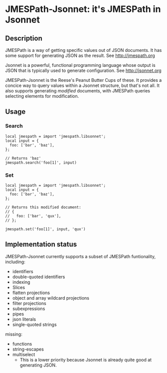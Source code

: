 # JMESPath-Jsonnet: it's JMESPath in Jsonnet
## Description
JMESPath is a way of getting specific values out of JSON documents.  It has
some support for generating JSON as the result.  See http://jmespath.org

Jsonnet is a powerful, functional programming language whose output is JSON
that is typically used to generate configuration.  See http://jsonnet.org

JMESPath-Jsonnet is the Reese's Peanut Butter Cups of these.  It provides a
concice way to query values within a Jsonnet structure, but that's not all.  It
also supports generating *modified* documents, with JMESPath queries selecting
elements for modification.

## Usage
### Search
```jsonnet
local jmespath = import 'jmespath.libsonnet';
local input = {
  foo: ['bar', 'baz'],
};

// Returns 'baz'
jmespath.search('foo[1]', input)
```

### Set
```jsonnet
local jmespath = import 'jmespath.libsonnet';
local input = {
  foo: ['bar', 'baz'],
};

// Returns this modified document:
// {
//   foo: ['bar', 'qux'],
// };

jmespath.set('foo[1]', input, 'qux')
```

## Implementation status
JMESPath-Jsonnet currently supports a subset of JMESPath funtionality,
including:

 * identifiers
 * double-quoted identifiers
 * indexing
 * Slices
 * flatten projections
 * object and array wildcard projections
 * filter projections
 * subexpressions
 * pipes
 * json literals
 * single-quoted strings

missing:

 * functions
 * string-escapes
 * multiselect
   * This is a lower priority because Jsonnet is already quite good at
     generating JSON.


